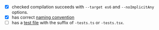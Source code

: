 - [X] checked compilation succeeds with `--target es6` and `--noImplicitAny` options.
- [X] has correct [naming convention](http://definitelytyped.org/guides/contributing.html#naming-the-file)
- [ ] has a [test file](http://definitelytyped.org/guides/contributing.html#tests) with the suffix of  `-tests.ts` or `-tests.tsx`.
